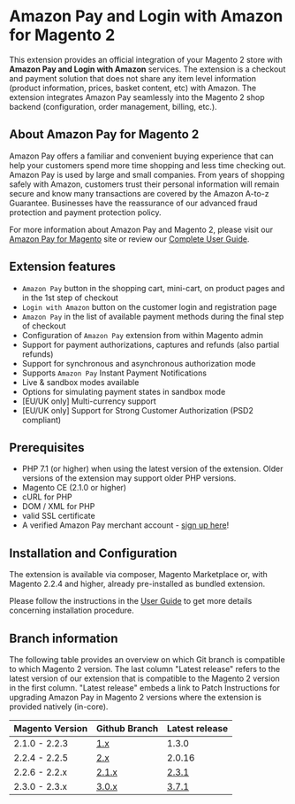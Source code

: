 # Amazon Pay and Login with Amazon for Magento 2

This extension provides an official integration of your Magento 2 store with **Amazon Pay and Login with Amazon** services. The extension is a checkout and payment solution that does not share any item level information (product information, prices, basket content, etc) with Amazon. The extension integrates Amazon Pay seamlessly into the Magento 2 shop backend (configuration, order management, billing, etc.).

## About Amazon Pay for Magento 2

Amazon Pay offers a familiar and convenient buying experience that can help your customers spend more time shopping and less time checking out.   Amazon Pay is used by large and small companies.  From years of shopping safely with Amazon, customers trust their personal information will remain secure and know many transactions are covered by the Amazon A-to-z Guarantee.  Businesses have the reassurance of our advanced fraud protection and payment protection policy.

For more information about Amazon Pay and Magento 2, please visit our [Amazon Pay for Magento](https://pay.amazon.com/sp/magento) site or review our [Complete User Guide](https://amzn.github.io/amazon-payments-magento-2-plugin).

## Extension features

* `Amazon Pay` button in the shopping cart, mini-cart, on product pages and in the 1st step of checkout
* `Login with Amazon` button on the customer login and registration page
* `Amazon Pay` in the list of available payment methods during the final step of checkout
* Configuration of `Amazon Pay` extension from within Magento admin
* Support for payment authorizations, captures and refunds (also partial refunds)
* Support for synchronous and asynchronous authorization mode
* Supports `Amazon Pay` Instant Payment Notifications
* Live & sandbox modes available
* Options for simulating payment states in sandbox mode
* [EU/UK only] Multi-currency support
* [EU/UK only] Support for Strong Customer Authorization (PSD2 compliant)

## Prerequisites

* PHP 7.1 (or higher) when using the latest version of the extension. Older versions of the extension may support older PHP versions. 
* Magento CE (2.1.0 or higher)
* cURL for PHP
* DOM / XML for PHP
* valid SSL certificate
* A verified Amazon Pay merchant account - [sign up here](https://pay.amazon.com/signup)!

## Installation and Configuration

The extension is available via composer, Magento Marketplace or, with Magento 2.2.4 and higher, already pre-installed as bundled extension.

Please follow the instructions in the [User Guide](https://amzn.github.io/amazon-payments-magento-2-plugin) to get more details concerning installation procedure.

## Branch information

The following table provides an overview on which Git branch is compatible to which Magento 2 version. The last column "Latest release" refers to the latest version of our extension that is compatible to the Magento 2 version in the first column. "Latest release" embeds a link to Patch Instructions for upgrading Amazon Pay in Magento 2 versions where the extension is provided natively (in-core).

| Magento Version  | Github Branch | Latest release |
| ------------- | ------------- | ------------- |
| 2.1.0 - 2.2.3  | [1.x](https://github.com/amzn/amazon-payments-magento-2-plugin/tree/1.x) | 1.3.0 |
| 2.2.4 - 2.2.5  | [2.x](https://github.com/amzn/amazon-payments-magento-2-plugin/tree/2.x) | 2.0.16 |
| 2.2.6 - 2.2.x  | [2.1.x](https://github.com/amzn/amazon-payments-magento-2-plugin/tree/2.1.x) | [2.3.1](https://github.com/amzn/amazon-payments-magento-2-plugin/blob/2.1.x/PATCH_INSTRUCTIONS.MD) |
| 2.3.0 - 2.3.x  | [3.0.x](https://github.com/amzn/amazon-payments-magento-2-plugin/tree/3.0.x) | [3.7.1](https://github.com/amzn/amazon-payments-magento-2-plugin/blob/3.0.x/PATCH_INSTRUCTIONS.MD) |
